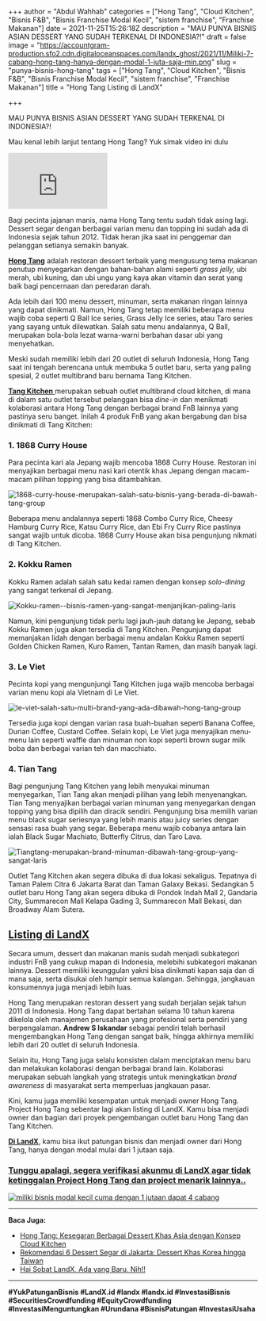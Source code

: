 +++
author = "Abdul Wahhab"
categories = ["Hong Tang", "Cloud Kitchen", "Bisnis F&B", "Bisnis Franchise Modal Kecil", "sistem franchise", "Franchise Makanan"]
date = 2021-11-25T15:26:18Z
description = "MAU PUNYA BISNIS ASIAN DESSERT YANG SUDAH TERKENAL DI INDONESIA?!"
draft = false
image = "https://accountgram-production.sfo2.cdn.digitaloceanspaces.com/landx_ghost/2021/11/Miliki-7-cabang-hong-tang-hanya-dengan-modal-1-juta-saja-min.png"
slug = "punya-bisnis-hong-tang"
tags = ["Hong Tang", "Cloud Kitchen", "Bisnis F&B", "Bisnis Franchise Modal Kecil", "sistem franchise", "Franchise Makanan"]
title = "Hong Tang Listing di LandX"

+++


MAU PUNYA BISNIS ASIAN DESSERT YANG SUDAH TERKENAL DI INDONESIA?!

Mau kenal lebih lanjut tentang Hong Tang? Yuk simak video ini dulu

<iframe width="200" height="113" src="https://www.youtube.com/embed/l56SL-hKQ0g?feature=oembed" frameborder="0" allow="accelerometer; autoplay; clipboard-write; encrypted-media; gyroscope; picture-in-picture" allowfullscreen></iframe>

Bagi pecinta jajanan manis, nama Hong Tang tentu sudah tidak asing lagi. Dessert segar dengan berbagai varian menu dan topping ini sudah ada di Indonesia sejak tahun 2012. Tidak heran jika saat ini penggemar dan pelanggan setianya semakin banyak.

[**Hong Tang**](https://landx.id/project/#/hong) adalah restoran dessert terbaik yang mengusung tema makanan penutup menyegarkan dengan bahan-bahan alami seperti _grass jelly,_ ubi merah, ubi kuning, dan ubi ungu yang kaya akan vitamin dan serat yang baik bagi pencernaan dan peredaran darah.

Ada lebih dari 100 menu dessert, minuman, serta makanan ringan lainnya yang dapat dinikmati. Namun, Hong Tang tetap memiliki beberapa menu wajib coba seperti Q Ball Ice series, Grass Jelly Ice series, atau Taro series yang sayang untuk dilewatkan. Salah satu menu andalannya, Q Ball, merupakan bola-bola lezat warna-warni berbahan dasar ubi yang menyehatkan.

Meski sudah memiliki lebih dari 20 outlet di seluruh Indonesia, Hong Tang saat ini tengah berencana untuk membuka 5 outlet baru, serta yang paling spesial, 2 outlet multibrand baru bernama Tang Kitchen.

[**Tang Kitchen** ](https://landx.id/project/#/hong) merupakan sebuah outlet multibrand cloud kitchen, di mana di dalam satu outlet tersebut pelanggan bisa _dine-in_ dan menikmati kolaborasi antara Hong Tang dengan berbagai brand FnB lainnya yang pastinya seru banget. Inilah 4 produk FnB yang akan bergabung dan bisa dinikmati di Tang Kitchen:

### 1. 1868 Curry House

Para pecinta kari ala Jepang wajib mencoba 1868 Curry House. Restoran ini menyajikan berbagai menu nasi kari otentik khas Jepang dengan macam-macam pilihan topping yang bisa ditambahkan.

![1868-curry-house-merupakan-salah-satu-bisnis-yang-berada-di-bawah-tang-group](https://accountgram-production.sfo2.cdn.digitaloceanspaces.com/landx_ghost/2021/11/1868-curry-house-merupakan-salah-satu-bisnis-yang-berada-di-bawah-tang-group.jpg)

Beberapa menu andalannya seperti 1868 Combo Curry Rice, Cheesy Hamburg Curry Rice, Katsu Curry Rice, dan Ebi Fry Curry Rice pastinya sangat wajib untuk dicoba. 1868 Curry House akan bisa pengunjung nikmati di Tang Kitchen.

### 2. Kokku Ramen

Kokku Ramen adalah salah satu kedai ramen dengan konsep _solo-dining_ yang sangat terkenal di Jepang.

![Kokku-ramen--bisnis-ramen-yang-sangat-menjanjikan-paling-laris](https://accountgram-production.sfo2.cdn.digitaloceanspaces.com/landx_ghost/2021/11/Kokku-ramen--bisnis-ramen-yang-sangat-menjanjikan-paling-laris.jpg)

Namun, kini pengunjung tidak perlu lagi jauh-jauh datang ke Jepang, sebab Kokku Ramen juga akan tersedia di Tang Kitchen. Pengunjung dapat memanjakan lidah dengan berbagai menu andalan Kokku Ramen seperti Golden Chicken Ramen, Kuro Ramen, Tantan Ramen, dan masih banyak lagi.

### 3. Le Viet

Pecinta kopi yang mengunjungi Tang Kitchen juga wajib mencoba berbagai varian menu kopi ala Vietnam di Le Viet.

![le-viet-salah-satu-multi-brand-yang-ada-dibawah-hong-tang-group](https://accountgram-production.sfo2.cdn.digitaloceanspaces.com/landx_ghost/2021/11/le-viet-salah-satu-multi-brand-yang-ada-dibawah-hong-tang-group.jpg)

Tersedia juga kopi dengan varian rasa buah-buahan seperti Banana Coffee, Durian Coffee, Custard Coffee. Selain kopi, Le Viet juga menyajikan menu-menu lain seperti waffle dan minuman non kopi seperti brown sugar milk boba dan berbagai varian teh dan macchiato.

### 4. Tian Tang

Bagi pengunjung Tang Kitchen yang lebih menyukai minuman menyegarkan, Tian Tang akan menjadi pilihan yang lebih menyenangkan. Tian Tang menyajikan berbagai varian minuman yang menyegarkan dengan topping yang bisa dipilih dan diracik sendiri. Pengunjung bisa memilih varian menu black sugar seriesnya yang lebih manis atau juicy series dengan sensasi rasa buah yang segar. Beberapa menu wajib cobanya antara lain ialah Black Sugar Machiato, Butterfly Citrus, dan Taro Lava.

![Tiangtang-merupakan-brand-minuman-dibawah-tang-group-yang-sangat-laris](https://accountgram-production.sfo2.cdn.digitaloceanspaces.com/landx_ghost/2021/11/Tiangtang-merupakan-brand-minuman-dibawah-tang-group-yang-sangat-laris.jpg)

Outlet Tang Kitchen akan segera dibuka di dua lokasi sekaligus. Tepatnya di Taman Palem Citra 6 Jakarta Barat dan Taman Galaxy Bekasi. Sedangkan 5 outlet baru Hong Tang akan segera dibuka di Pondok Indah Mall 2, Gandaria City, Summarecon Mall Kelapa Gading 3, Summarecon Mall Bekasi, dan Broadway Alam Sutera.

## [Listing di LandX](https://landx.id/project/#/hong)

Secara umum, dessert dan makanan manis sudah menjadi subkategori industri FnB yang cukup mapan di Indonesia, melebihi subkategori makanan lainnya. Dessert memiliki keunggulan yakni bisa dinikmati kapan saja dan di mana saja, serta disukai oleh hampir semua kalangan. Sehingga, jangkauan konsumennya juga menjadi lebih luas.

Hong Tang merupakan restoran dessert yang sudah berjalan sejak tahun 2011 di Indonesia. Hong Tang dapat bertahan selama 10 tahun karena dikelola oleh manajemen perusahaan yang profesional serta pendiri yang berpengalaman. **Andrew S Iskandar** sebagai pendiri telah berhasil mengembangkan Hong Tang dengan sangat baik, hingga akhirnya memiliki lebih dari 20 outlet di seluruh Indonesia.

Selain itu, Hong Tang juga selalu konsisten dalam menciptakan menu baru dan melakukan kolaborasi dengan berbagai brand lain. Kolaborasi merupakan sebuah langkah yang strategis untuk meningkatkan _brand awareness_ di masyarakat serta memperluas jangkauan pasar.

Kini, kamu juga memiliki kesempatan untuk menjadi owner Hong Tang. Project Hong Tang sebentar lagi akan listing di LandX. Kamu bisa menjadi owner dan bagian dari proyek pengembangan outlet baru Hong Tang dan Tang Kitchen.

[**Di LandX**](https://landx.id/project/#/hong), kamu bisa ikut patungan bisnis dan menjadi owner dari Hong Tang, hanya dengan modal mulai dari 1 jutaan saja.

### [Tunggu apalagi, segera verifikasi akunmu di LandX agar tidak ketinggalan Project Hong Tang dan project menarik lainnya..](https://landx.id/project/#/hong)

[![miliki bisnis modal kecil cuma dengan 1 jutaan dapat 4 cabang ](https://accountgram-production.sfo2.cdn.digitaloceanspaces.com/landx_ghost/2021/11/jadi-owner-bisnis-hanya-1-jutaan-dengan-cuan-yang-sangat-menjanjikan.png)](https://landx.id/project/#/hong)

---

**Baca Juga:**

* [Hong Tang: Kesegaran Berbagai Dessert Khas Asia dengan Konsep Cloud Kitchen](https://landx.id/blog/hong-tang-dengan-berbagai-menu-dessert-oriental-khas-taiwan-dan-hongkong/)
* [Rekomendasi 6 Dessert Segar di Jakarta: Dessert Khas Korea hingga Taiwan](https://landx.id/blog/rekomendasi-6-dessert-segar-khas-korea-di-jakarta-kamu-sudah-cobain/)
* [Hai Sobat LandX, Ada yang Baru, Nih!!](https://landx.id/blog/bisnis-sushi-hanya-dengan-modal-1-juta/)

---

**#YukPatunganBisnis    #LandX.id    #landx         #landx.id     #InvestasiBisnis  #SecuritiesCrowdfunding   #EquityCrowdfunding     #InvestasiMenguntungkan     #Urundana    #BisnisPatungan     #InvestasiUsaha**

